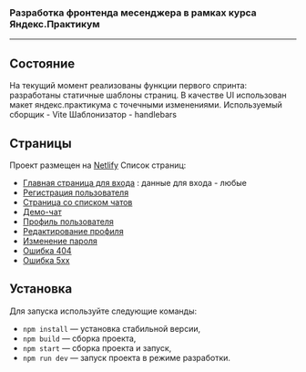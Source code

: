 ### Разработка фронтенда месенджера в рамках курса Яндекс.Практикум 
---


## Состояние 

На текущий момент реализованы функции первого спринта: разработаны статичные шаблоны страниц. В качестве UI использован макет яндекс.практикума с точечными изменениями. 
Используемый сборщик - Vite
Шаблонизатор - handlebars

## Страницы
Проект размещен на [Netlify](tonykkk-messenger.netlify.ru)
Список страниц:

- [Главная страница для входа](tonykkk-messenger.netlify.ru/index.html) : данные для входа - любые
- [Регистрация пользователя](tonykkk-messenger.netlify.ru/registration.html)
- [Страница со списком чатов](tonykkk-messenger.netlify.ru/chats.html)
- [Демо-чат](tonykkk-messenger.netlify.ru/chatAnton.html)
- [Профиль пользователя](tonykkk-messenger.netlify.ru/profile.html)
- [Редактирование профиля](tonykkk-messenger.netlify.ru/profileEdit.html)
- [Изменение пароля](tonykkk-messenger.netlify.ru/passwordChange.html)
- [Ошибка 404](tonykkk-messenger.netlify.ru/404.html)
- [Ошибка 5хх](tonykkk-messenger.netlify.ru/500.html)
        



## Установка

Для запуска используйте следующие команды:

- `npm install` — установка стабильной версии,
- `npm build` — сборка проекта,
- `npm start` — сборка проекта и запуск,
- `npm run dev` — запуск проекта в режиме разработки.



